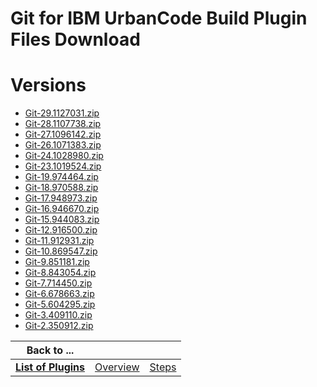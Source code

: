 
Git for IBM UrbanCode Build Plugin Files Download
=================================================

# Versions

- [Git-29.1127031.zip](https://raw.githubusercontent.com/osmsnbey/todelete2/main/files/UCB/Git/Git-29.1127031.zip)
- [Git-28.1107738.zip](https://raw.githubusercontent.com/osmsnbey/todelete2/main/files/UCB/Git/Git-28.1107738.zip)
- [Git-27.1096142.zip](https://raw.githubusercontent.com/osmsnbey/todelete2/main/files/UCB/Git/Git-27.1096142.zip)
- [Git-26.1071383.zip](https://raw.githubusercontent.com/osmsnbey/todelete2/main/files/UCB/Git/Git-26.1071383.zip)
- [Git-24.1028980.zip](https://raw.githubusercontent.com/osmsnbey/todelete2/main/files/UCB/Git/Git-24.1028980.zip)
- [Git-23.1019524.zip](https://raw.githubusercontent.com/osmsnbey/todelete2/main/files/UCB/Git/Git-23.1019524.zip)
- [Git-19.974464.zip](https://raw.githubusercontent.com/osmsnbey/todelete2/main/files/UCB/Git/Git-19.974464.zip)
- [Git-18.970588.zip](https://raw.githubusercontent.com/osmsnbey/todelete2/main/files/UCB/Git/Git-18.970588.zip)
- [Git-17.948973.zip](https://raw.githubusercontent.com/osmsnbey/todelete2/main/files/UCB/Git/Git-17.948973.zip)
- [Git-16.946670.zip](https://raw.githubusercontent.com/osmsnbey/todelete2/main/files/UCB/Git/Git-16.946670.zip)
- [Git-15.944083.zip](https://raw.githubusercontent.com/osmsnbey/todelete2/main/files/UCB/Git/Git-15.944083.zip)
- [Git-12.916500.zip](https://raw.githubusercontent.com/osmsnbey/todelete2/main/files/UCB/Git/Git-12.916500.zip)
- [Git-11.912931.zip](https://raw.githubusercontent.com/osmsnbey/todelete2/main/files/UCB/Git/Git-11.912931.zip)
- [Git-10.869547.zip](https://raw.githubusercontent.com/osmsnbey/todelete2/main/files/UCB/Git/Git-10.869547.zip)
- [Git-9.851181.zip](https://raw.githubusercontent.com/osmsnbey/todelete2/main/files/UCB/Git/Git-9.851181.zip)
- [Git-8.843054.zip](https://raw.githubusercontent.com/osmsnbey/todelete2/main/files/UCB/Git/Git-8.843054.zip)
- [Git-7.714450.zip](https://raw.githubusercontent.com/osmsnbey/todelete2/main/files/UCB/Git/Git-7.714450.zip)
- [Git-6.678663.zip](https://raw.githubusercontent.com/osmsnbey/todelete2/main/files/UCB/Git/Git-6.678663.zip)
- [Git-5.604295.zip](https://raw.githubusercontent.com/osmsnbey/todelete2/main/files/UCB/Git/Git-5.604295.zip)
- [Git-3.409110.zip](https://raw.githubusercontent.com/osmsnbey/todelete2/main/files/UCB/Git/Git-3.409110.zip)
- [Git-2.350912.zip](https://raw.githubusercontent.com/osmsnbey/todelete2/main/files/UCB/Git/Git-2.350912.zip)

|Back to ...|||
| :---: | :---: | :---: |
|[**List of Plugins**](../../index.md)|[Overview](./overview.md)|[Steps](./steps.md)|
